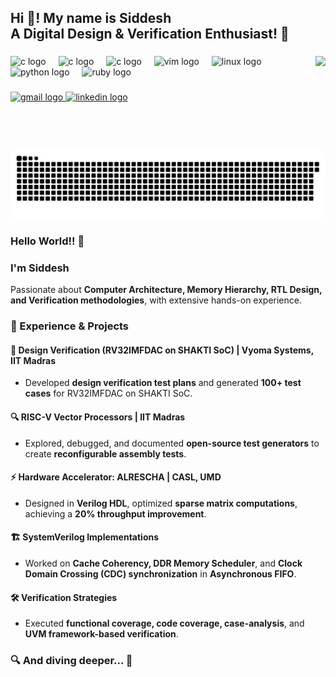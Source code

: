 <h2 align="left">Hi 👋! My name is Siddesh<br>A Digital Design & Verification Enthusiast! 🤖</h2>

###

<img align="right" height="150" src="https://media4.giphy.com/media/v1.Y2lkPTc5MGI3NjExb205ejNmNmI5YjdnZTEzMjJ5MXRnbjZodzIzbTc1Mjdzb2R1Y25uNyZlcD12MV9pbnRlcm5hbF9naWZfYnlfaWQmY3Q9Zw/obsv0xwR8aWgE/giphy.gif"  />

###

<div align="left">
  <img src="https://www.svgrepo.com/show/374115/systemverilog.svg" height="30" alt="c logo"  />
  <img width="12" />
  <img src="https://www.svgrepo.com/show/374163/verilog.svg" height="30" alt="c logo"  />
  <img width="12" />
  <img src="https://cdn.jsdelivr.net/gh/devicons/devicon/icons/c/c-original.svg" height="30" alt="c logo"  />
  <img width="12" />
  <img src="https://cdn.jsdelivr.net/gh/devicons/devicon/icons/vim/vim-original.svg" height="30" alt="vim logo"  />
  <img width="12" />
  <img src="https://cdn.jsdelivr.net/gh/devicons/devicon/icons/linux/linux-original.svg" height="30" alt="linux logo"  />
  <img width="12" />
  <img src="https://cdn.jsdelivr.net/gh/devicons/devicon/icons/python/python-original.svg" height="30" alt="python logo"  />
  <img width="12" />
  <img src="https://cdn.jsdelivr.net/gh/devicons/devicon/icons/ruby/ruby-original.svg" height="30" alt="ruby logo"  />
</div>

###

<div align="left">
  <a href="mailto:siddesh1patil@gmail.com" target="_blank">
    <img src="https://img.shields.io/static/v1?message=Gmail&logo=gmail&label=&color=D14836&logoColor=white&labelColor=&style=for-the-badge" height="35" alt="gmail logo"  />
  </a>
  <a href="https://www.linkedin.com/in/siddesh-patil-497b50206/" target="_blank">
    <img src="https://img.shields.io/static/v1?message=LinkedIn&logo=linkedin&label=&color=0077B5&logoColor=white&labelColor=&style=for-the-badge" height="35" alt="linkedin logo"  />
  </a>
</div>

###

<br clear="both">

<picture>
  <source media="(prefers-color-scheme: dark)" srcset="https://raw.githubusercontent.com/Sidshx/Sidshx/output/snake.svg" />
  <source media="(prefers-color-scheme: light)" srcset="https://raw.githubusercontent.com/Sidshx/Sidshx/output/snake.svg" />
  <img src="https://raw.githubusercontent.com/Sidshx/Sidshx/output/snake.svg" alt="GitHub Activity Snake" />
</picture>

###

### Hello World!! 👋  

### I'm Siddesh  

Passionate about **Computer Architecture, Memory Hierarchy, RTL Design, and Verification methodologies**, with extensive hands-on experience.  

### 🔹 Experience & Projects  

#### 🚀 Design Verification (RV32IMFDAC on SHAKTI SoC) | Vyoma Systems, IIT Madras  
- Developed **design verification test plans** and generated **100+ test cases** for RV32IMFDAC on SHAKTI SoC.  

#### 🔍 RISC-V Vector Processors | IIT Madras  
- Explored, debugged, and documented **open-source test generators** to create **reconfigurable assembly tests**.  

#### ⚡ Hardware Accelerator: ALRESCHA | CASL, UMD  
- Designed in **Verilog HDL**, optimized **sparse matrix computations**, achieving a **20% throughput improvement**.  

#### 🏗 SystemVerilog Implementations  
- Worked on **Cache Coherency, DDR Memory Scheduler**, and **Clock Domain Crossing (CDC) synchronization** in **Asynchronous FIFO**.  

#### 🛠 Verification Strategies  
- Executed **functional coverage, code coverage, case-analysis**, and **UVM framework-based verification**.  

### 🔍 And diving deeper... 🚀  


###
